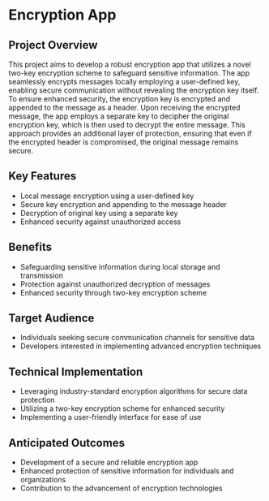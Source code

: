 # Encryption App

## Project Overview

This project aims to develop a robust encryption app that utilizes a novel two-key encryption scheme to safeguard sensitive information. The app seamlessly encrypts messages locally employing a user-defined key, enabling secure communication without revealing the encryption key itself. To ensure enhanced security, the encryption key is encrypted and appended to the message as a header. Upon receiving the encrypted message, the app employs a separate key to decipher the original encryption key, which is then used to decrypt the entire message. This approach provides an additional layer of protection, ensuring that even if the encrypted header is compromised, the original message remains secure.

## Key Features

* Local message encryption using a user-defined key
* Secure key encryption and appending to the message header
* Decryption of original key using a separate key
* Enhanced security against unauthorized access

## Benefits

* Safeguarding sensitive information during local storage and transmission
* Protection against unauthorized decryption of messages
* Enhanced security through two-key encryption scheme

## Target Audience

* Individuals seeking secure communication channels for sensitive data
* Developers interested in implementing advanced encryption techniques

## Technical Implementation

* Leveraging industry-standard encryption algorithms for secure data protection
* Utilizing a two-key encryption scheme for enhanced security
* Implementing a user-friendly interface for ease of use

## Anticipated Outcomes

* Development of a secure and reliable encryption app
* Enhanced protection of sensitive information for individuals and organizations
* Contribution to the advancement of encryption technologies
